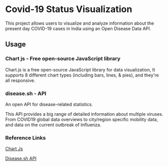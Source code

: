 # Covid-19 Status Visualization
This project allows users to visualize and analyze information about the present day COVID-19 cases in India using an Open Disease Data API.

## Usage

### Chart js - Free open-source JavaScript library
Chart.js is a free open-source JavaScript library for data visualization, It supports 8 different chart types (including bars, lines, & pies), and they're all responsive.

### disease.sh - API
An open API for disease-related statistics.

This API provides a big range of detailed information about multiple viruses. From COVID19 global data overviews to city/region specific mobility data, and data on the current outbreak of Influenza.
### Reference Links
[Chart Js](https://www.chartjs.org/)  

[Disease.sh API](https://corona.lmao.ninja/)
